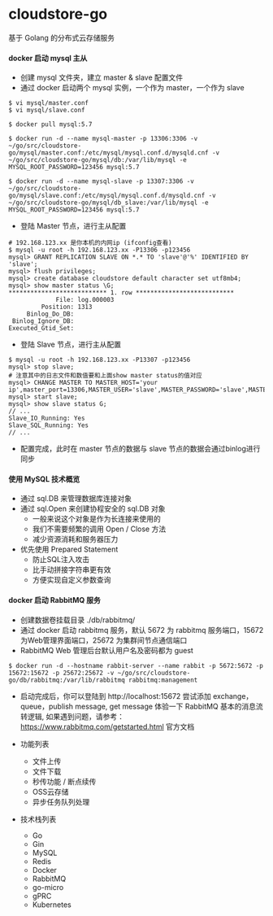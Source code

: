 # cloudstore-go
基于 Golang 的分布式云存储服务

#### docker 启动 mysql 主从
- 创建 mysql 文件夹，建立 master & slave 配置文件
- 通过 docker 启动两个 mysql 实例，一个作为 master，一个作为 slave
```shell
$ vi mysql/master.conf
$ vi mysql/slave.conf

$ docker pull mysql:5.7

$ docker run -d --name mysql-master -p 13306:3306 -v ~/go/src/cloudstore-go/mysql/master.conf:/etc/mysql/mysql.conf.d/mysqld.cnf -v ~/go/src/cloudstore-go/mysql/db:/var/lib/mysql -e MYSQL_ROOT_PASSWORD=123456 mysql:5.7

$ docker run -d --name mysql-slave -p 13307:3306 -v ~/go/src/cloudstore-go/mysql/slave.conf:/etc/mysql/mysql.conf.d/mysqld.cnf -v ~/go/src/cloudstore-go/mysql/db_slave:/var/lib/mysql -e MYSQL_ROOT_PASSWORD=123456 mysql:5.7
```

- 登陆 Master 节点，进行主从配置
```shell
# 192.168.123.xx 是你本机的内网ip (ifconfig查看)
$ mysql -u root -h 192.168.123.xx -P13306 -p123456
mysql> GRANT REPLICATION SLAVE ON *.* TO 'slave'@'%' IDENTIFIED BY 'slave';
mysql> flush privileges;
mysql> create database cloudstore default character set utf8mb4;
mysql> show master status \G;
*************************** 1. row ***************************
             File: log.000003
         Position: 1313
     Binlog_Do_DB:
 Binlog_Ignore_DB:
Executed_Gtid_Set:
```

- 登陆 Slave 节点，进行主从配置
```shell
$ mysql -u root -h 192.168.123.xx -P13307 -p123456
mysql> stop slave;
# 注意其中的日志文件和数值要和上面show master status的值对应
mysql> CHANGE MASTER TO MASTER_HOST='your ip',master_port=13306,MASTER_USER='slave',MASTER_PASSWORD='slave',MASTER_LOG_FILE='log.log.000003',MASTER_LOG_POS=0;
mysql> start slave;
mysql> show slave status G;
// ...
Slave_IO_Running: Yes 
Slave_SQL_Running: Yes 
// ...
```
- 配置完成，此时在 master 节点的数据与 slave 节点的数据会通过binlog进行同步

#### 使用 MySQL 技术概览
- 通过 sql.DB 来管理数据库连接对象
- 通过 sql.Open 来创建协程安全的 sql.DB 对象
  - 一般来说这个对象是作为长连接来使用的
  - 我们不需要频繁的调用 Open / Close 方法
  - 减少资源消耗和服务器压力
- 优先使用 Prepared Statement
  - 防止SQL注入攻击
  - 比手动拼接字符串更有效
  - 方便实现自定义参数查询

#### docker 启动 RabbitMQ 服务
- 创建数据卷挂载目录 ./db/rabbitmq/
- 通过 docker 启动 rabbitmq 服务，默认 5672 为 rabbitmq 服务端口，15672 为Web管理界面端口，25672 为集群间节点通信端口 
- RabbitMQ Web 管理后台默认用户名及密码都为 guest
```shell
$ docker run -d --hostname rabbit-server --name rabbit -p 5672:5672 -p 15672:15672 -p 25672:25672 -v ~/go/src/cloudstore-go/db/rabbitmq:/var/lib/rabbitmq rabbitmq:management
```
- 启动完成后，你可以登陆到 http://localhost:15672 尝试添加 exchange，queue，publish message, get message 体验一下 RabbitMQ 基本的消息流转逻辑, 如果遇到问题，请参考：https://www.rabbitmq.com/getstarted.html 官方文档

- 功能列表
  - 文件上传
  - 文件下载
  - 秒传功能 / 断点续传
  - OSS云存储
  - 异步任务队列处理

- 技术栈列表
  - Go
  - Gin
  - MySQL
  - Redis
  - Docker
  - RabbitMQ
  - go-micro
  - gPRC
  - Kubernetes
